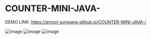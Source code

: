 # COUNTER-MINI-JAVA-

DEMO LINK: https://anmol-sonwane.github.io/COUNTER-MINI-JAVA-/

![image](https://user-images.githubusercontent.com/84391825/128659763-80e1676a-ede8-4688-a670-69464fe23a07.png)
![image](https://user-images.githubusercontent.com/84391825/128659726-867e58a9-04e3-4efb-a1f8-846f4a228f10.png)
![image](https://user-images.githubusercontent.com/84391825/128659795-9f43e544-5948-45f6-802e-dba9ba8b17f2.png)



